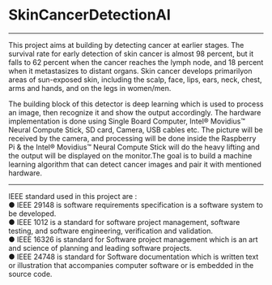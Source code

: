 # SkinCancerDetectionAI
----------------------------------------------------------------------                                                                

This project aims at building by detecting cancer at earlier stages. The survival rate for early detection of skin cancer is almost 98 percent, but it falls to 62 percent when the cancer reaches the lymph node, and 18 percent when it metastasizes to distant organs. Skin cancer develops primarilyon areas of sun-exposed skin, including the scalp, face, lips, ears, neck, chest, arms and hands, and on the legs in women/men.                    
                                   
The building block of this detector is deep learning which is used to process an image, then recognize it and show the output accordingly. The hardware implementation is done using Single Board Computer, Intel® Movidius™ Neural Compute Stick, SD card, Camera, USB cables etc. The picture will be received by the camera, and processing will be done inside the Raspberry Pi & the Intel® Movidius™ Neural Compute Stick will do the heavy lifting and the output will be displayed on the monitor.The goal is to build a machine learning algorithm that can detect cancer images and pair it with mentioned hardware.

----------------------------------------------------------------------   
IEEE standard used in this project are :                                                 
● IEEE 29148 is software requirements specification is a software system to be developed.                                   
● IEEE 1012 is a standard for software project management, software testing, and software engineering, verification and validation.                                   
● IEEE 16326 is standard for Software project management which is an art and science of planning and leading software projects.                                   
● IEEE 24748 is standard for Software documentation which is written text or illustration that accompanies computer software or is embedded in the source code.         
